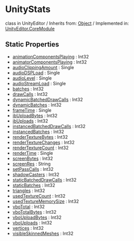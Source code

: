 # UnityStats
class in UnityEditor
 / Inherits from: <a href="https://docs.unity3d.com/6000.0/Documentation/ScriptReference/Object.html">Object</a> / Implemented in: <a href="https://docs.unity3d.com/6000.0/Documentation/ScriptReference/UnityEditor.CoreModule.html">UnityEditor.CoreModule</a>
## Static Properties
- <a href="https://docs.unity3d.com/6000.0/Documentation/ScriptReference/UnityStats-animationComponentsPlaying.html">animationComponentsPlaying</a> : Int32
- <a href="https://docs.unity3d.com/6000.0/Documentation/ScriptReference/UnityStats-animatorComponentsPlaying.html">animatorComponentsPlaying</a> : Int32
- <a href="https://docs.unity3d.com/6000.0/Documentation/ScriptReference/UnityStats-audioClippingAmount.html">audioClippingAmount</a> : Single
- <a href="https://docs.unity3d.com/6000.0/Documentation/ScriptReference/UnityStats-audioDSPLoad.html">audioDSPLoad</a> : Single
- <a href="https://docs.unity3d.com/6000.0/Documentation/ScriptReference/UnityStats-audioLevel.html">audioLevel</a> : Single
- <a href="https://docs.unity3d.com/6000.0/Documentation/ScriptReference/UnityStats-audioStreamLoad.html">audioStreamLoad</a> : Single
- <a href="https://docs.unity3d.com/6000.0/Documentation/ScriptReference/UnityStats-batches.html">batches</a> : Int32
- <a href="https://docs.unity3d.com/6000.0/Documentation/ScriptReference/UnityStats-drawCalls.html">drawCalls</a> : Int32
- <a href="https://docs.unity3d.com/6000.0/Documentation/ScriptReference/UnityStats-dynamicBatchedDrawCalls.html">dynamicBatchedDrawCalls</a> : Int32
- <a href="https://docs.unity3d.com/6000.0/Documentation/ScriptReference/UnityStats-dynamicBatches.html">dynamicBatches</a> : Int32
- <a href="https://docs.unity3d.com/6000.0/Documentation/ScriptReference/UnityStats-frameTime.html">frameTime</a> : Single
- <a href="https://docs.unity3d.com/6000.0/Documentation/ScriptReference/UnityStats-ibUploadBytes.html">ibUploadBytes</a> : Int32
- <a href="https://docs.unity3d.com/6000.0/Documentation/ScriptReference/UnityStats-ibUploads.html">ibUploads</a> : Int32
- <a href="https://docs.unity3d.com/6000.0/Documentation/ScriptReference/UnityStats-instancedBatchedDrawCalls.html">instancedBatchedDrawCalls</a> : Int32
- <a href="https://docs.unity3d.com/6000.0/Documentation/ScriptReference/UnityStats-instancedBatches.html">instancedBatches</a> : Int32
- <a href="https://docs.unity3d.com/6000.0/Documentation/ScriptReference/UnityStats-renderTextureBytes.html">renderTextureBytes</a> : Int32
- <a href="https://docs.unity3d.com/6000.0/Documentation/ScriptReference/UnityStats-renderTextureChanges.html">renderTextureChanges</a> : Int32
- <a href="https://docs.unity3d.com/6000.0/Documentation/ScriptReference/UnityStats-renderTextureCount.html">renderTextureCount</a> : Int32
- <a href="https://docs.unity3d.com/6000.0/Documentation/ScriptReference/UnityStats-renderTime.html">renderTime</a> : Single
- <a href="https://docs.unity3d.com/6000.0/Documentation/ScriptReference/UnityStats-screenBytes.html">screenBytes</a> : Int32
- <a href="https://docs.unity3d.com/6000.0/Documentation/ScriptReference/UnityStats-screenRes.html">screenRes</a> : String
- <a href="https://docs.unity3d.com/6000.0/Documentation/ScriptReference/UnityStats-setPassCalls.html">setPassCalls</a> : Int32
- <a href="https://docs.unity3d.com/6000.0/Documentation/ScriptReference/UnityStats-shadowCasters.html">shadowCasters</a> : Int32
- <a href="https://docs.unity3d.com/6000.0/Documentation/ScriptReference/UnityStats-staticBatchedDrawCalls.html">staticBatchedDrawCalls</a> : Int32
- <a href="https://docs.unity3d.com/6000.0/Documentation/ScriptReference/UnityStats-staticBatches.html">staticBatches</a> : Int32
- <a href="https://docs.unity3d.com/6000.0/Documentation/ScriptReference/UnityStats-triangles.html">triangles</a> : Int32
- <a href="https://docs.unity3d.com/6000.0/Documentation/ScriptReference/UnityStats-usedTextureCount.html">usedTextureCount</a> : Int32
- <a href="https://docs.unity3d.com/6000.0/Documentation/ScriptReference/UnityStats-usedTextureMemorySize.html">usedTextureMemorySize</a> : Int32
- <a href="https://docs.unity3d.com/6000.0/Documentation/ScriptReference/UnityStats-vboTotal.html">vboTotal</a> : Int32
- <a href="https://docs.unity3d.com/6000.0/Documentation/ScriptReference/UnityStats-vboTotalBytes.html">vboTotalBytes</a> : Int32
- <a href="https://docs.unity3d.com/6000.0/Documentation/ScriptReference/UnityStats-vboUploadBytes.html">vboUploadBytes</a> : Int32
- <a href="https://docs.unity3d.com/6000.0/Documentation/ScriptReference/UnityStats-vboUploads.html">vboUploads</a> : Int32
- <a href="https://docs.unity3d.com/6000.0/Documentation/ScriptReference/UnityStats-vertices.html">vertices</a> : Int32
- <a href="https://docs.unity3d.com/6000.0/Documentation/ScriptReference/UnityStats-visibleSkinnedMeshes.html">visibleSkinnedMeshes</a> : Int32
